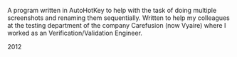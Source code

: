 A program written in AutoHotKey to help with the task of doing multiple screenshots and renaming them sequentially. Written to help my colleagues at the testing department of the company Carefusion (now Vyaire) where I worked as an Verification/Validation Engineer. 

2012

